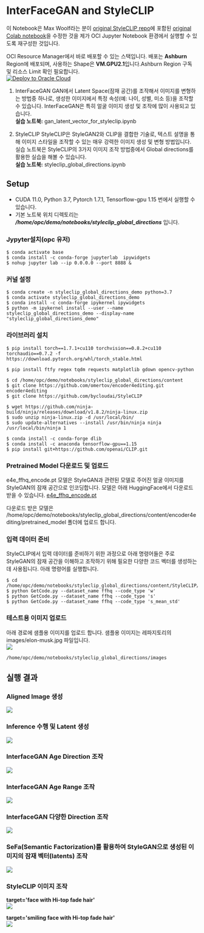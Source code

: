 # InterFaceGAN and StyleCLIP
이 Notebook은 Max Woolf라는 분이 [original StyleCLIP repo](https://github.com/orpatashnik/StyleCLIP)에 포함된 [original Colab notebook](https://colab.research.google.com/github/orpatashnik/StyleCLIP/blob/main/notebooks/StyleCLIP_global.ipynb)을 수정한 것을 제가 OCI Jupyter Notebook 환경에서 실행할 수 있도록 재구성한 것입니다.

OCI Resource Manager에서 바로 배포할 수 있는 스택입니다. 배포는 **Ashburn** Region에 배포되며, 사용하는 Shape은 **VM.GPU2.1**입니다.Ashburn Region 구독 및 리소스 Limit 확인 필요합니다.  
[![Deploy to Oracle Cloud](https://oci-resourcemanager-plugin.plugins.oci.oraclecloud.com/latest/deploy-to-oracle-cloud.svg)](https://cloud.oracle.com/resourcemanager/stacks/create?region=us-ashburn-1&zipUrl=https://github.com/the-team-oasis/genaitf-gandemo-rm/archive/refs/heads/main.zip)

1. InterFaceGAN
GAN에서 Latent Space(잠재 공간)를 조작해서 이미지를 변형하는 방법중 하나로, 생성한 이미지에서 특정 속성(예: 나이, 성별, 미소 등)을 조작할 수 있습니다. InterFaceGAN은 특히 얼굴 이미지 생성 및 조작에 많이 사용되고 있습니다.  
**실습 노트북:** gan_latent_vector_for_styleclip.ipynb

2. StyleCLIP
StyleCLIP은 StyleGAN2와 CLIP을 결합한 기술로, 텍스트 설명을 통해 이미지 스타일을 조작할 수 있는 매우 강력한 이미지 생성 및 변형 방법입니다. 실습 노트북은 StyleCLIP의 3가지 이미지 조작 방법중에서 Global directions를 활용한 실습을 해볼 수 있습니다.   
**실습 노트북:** styleclip_global_directions.ipynb

## Setup
* CUDA 11.0, Python 3.7, Pytorch 1.7.1, Tensorflow-gpu 1.15 번에서 실행할 수 있습니다.
* 기본 노트북 위치 디렉토리는 ***/home/opc/demo/notebooks/styleclip_global_directions*** 입니다.

### Jypyter설치(opc 유저)
```
$ conda activate base
$ conda install -c conda-forge jupyterlab  ipywidgets
$ nohup jupyter lab --ip 0.0.0.0 --port 8888 &
```

### 커널 설정
```
$ conda create -n styleclip_global_directions_demo python=3.7
$ conda activate styleclip_global_directions_demo
$ conda install -c conda-forge ipykernel ipywidgets
$ python -m ipykernel install --user --name styleclip_global_directions_demo --display-name "styleclip_global_directions_demo"
```

### 라이브러리 설치
```
$ pip install torch==1.7.1+cu110 torchvision==0.8.2+cu110 torchaudio==0.7.2 -f https://download.pytorch.org/whl/torch_stable.html

$ pip install ftfy regex tqdm requests matplotlib gdown opencv-python

$ cd /home/opc/demo/notebooks/styleclip_global_directions/content
$ git clone https://github.com/omertov/encoder4editing.git encoder4editing
$ git clone https://github.com/bycloudai/StyleCLIP

$ wget https://github.com/ninja-build/ninja/releases/download/v1.8.2/ninja-linux.zip
$ sudo unzip ninja-linux.zip -d /usr/local/bin/
$ sudo update-alternatives --install /usr/bin/ninja ninja /usr/local/bin/ninja 1

$ conda install -c conda-forge dlib
$ conda install -c anaconda tensorflow-gpu==1.15
$ pip install git+https://github.com/openai/CLIP.git
```

### Pretrained Model 다운로드 및 업로드
e4e_ffhq_encode.pt 모델은 StyleGAN과 관련된 모델로 주어진 얼굴 이미지를 StyleGAN의 잠재 공간으로 인코딩합니다. 모델은 아래 HuggingFace에서 다운로드 받을 수 있습니다.
[e4e_ffhq_encode.pt](https://huggingface.co/AIRI-Institute/HairFastGAN/blob/main/pretrained_models/encoder4editing/e4e_ffhq_encode.pt)

다운로드 받은 모델은 /home/opc/demo/notebooks/styleclip_global_directions/content/encoder4editing/pretrained_model 폴더에 업로드 합니다.

### 입력 데이터 준비
StyleCLIP에서 입력 데이터를 준비하기 위한 과정으로 아래 명령어들은 주로 StyleGAN의 잠재 공간을 이해하고 조작하기 위해 필요한 다양한 코드 벡터를 생성하는 데 사용됩니다. 아래 명령어를 실행합니다.

```
$ cd /home/opc/demo/notebooks/styleclip_global_directions/content/StyleCLIP/global/
$ python GetCode.py --dataset_name ffhq --code_type 'w' 
$ python GetCode.py --dataset_name ffhq --code_type 's' 
$ python GetCode.py --dataset_name ffhq --code_type 's_mean_std' 
```

### 테스트용 이미지 업로드
아래 경로에 샘플용 이미지를 업로드 합니다. 샘플용 이미지는 레파지토리의 images/elon-musk.jpg 파일입니다.  
![](images/elon-musk.jpg)
```
/home/opc/demo/notebooks/styleclip_global_directions/images
```

## 실행 결과
### Aligned Image 생성
![](images/image_alignment.png)

### Inference 수행 및 Latent 생성
![](images/inference.png)

### InterfaceGAN Age Direction 조작
![](images/interface_gan_edit_0.png)

### InterfaceGAN Age Range 조작
![](images/interface_gan_edit_1.png)

### InterfaceGAN 다양한 Direction 조작
![](images/interface_gan_edit_2.png)

### SeFa(Semantic Factorization)를 활용하여 StyleGAN으로 생성된 이미지의 잠재 벡터(latents) 조작
![](images/interface_gan_edit_3.png)

### StyleCLIP 이미지 조작
**target='face with Hi-top fade hair'**  
![](images/styleclip_edit_1.png)

**target='smiling face with Hi-top fade hair'**  
![](images/styleclip_edit_2.png)